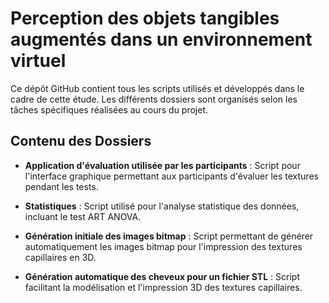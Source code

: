 # Perception des objets tangibles augmentés dans un environnement virtuel


Ce dépôt GitHub contient tous les scripts utilisés et développés dans le cadre de cette étude. Les différents dossiers sont organisés selon les tâches spécifiques réalisées au cours du projet.

## Contenu des Dossiers

- **Application d'évaluation utilisée par les participants** : Script pour l'interface graphique permettant aux participants d'évaluer les textures pendant les tests.

- **Statistiques** : Script utilisé pour l'analyse statistique des données, incluant le test ART ANOVA.

- **Génération initiale des images bitmap** : Script permettant de générer automatiquement les images bitmap pour l'impression des textures capillaires en 3D.

- **Génération automatique des cheveux pour un fichier STL** : Script facilitant la modélisation et l'impression 3D des textures capillaires.




